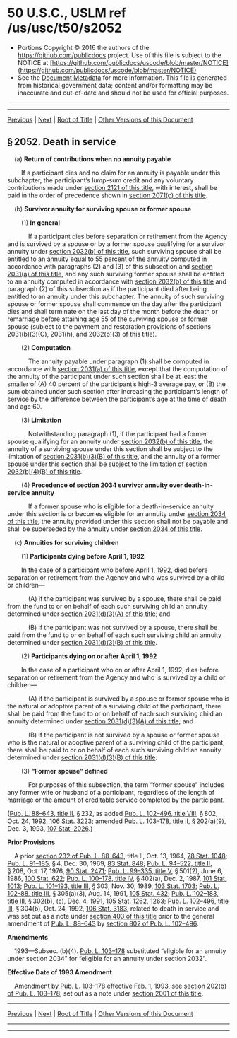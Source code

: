 ---
---

# 50 U.S.C., USLM ref /us/usc/t50/s2052

* Portions Copyright © 2016 the authors of the https://github.com/publicdocs project.
  Use of this file is subject to the NOTICE at [https://github.com/publicdocs/uscode/blob/master/NOTICE](https://github.com/publicdocs/uscode/blob/master/NOTICE)
* See the [Document Metadata](././../../../../../..//README.md) for more information.
  This file is generated from historical government data; content and/or formatting may be inaccurate and out-of-date and should not be used for official purposes.

----------
----------

[Previous](./../../../../../..//us/usc/t50/ch38/schII/ptD/m__us_usc_t50_s2051.md) | [Next](./../../../../../..//us/usc/t50/ch38/schII/ptD/m__us_usc_t50_s2053.md) | [Root of Title](./../../../../../../) | [Other Versions of this Document](https://publicdocs.github.io/go/links?ns=uslm&ref=%2Fus%2Fusc%2Ft50%2Fs2052)

## § 2052. Death in service

    (a) __Return of contributions when no annuity payable__ 

        If a participant dies and no claim for an annuity is payable under this subchapter, the participant’s lump-sum credit and any voluntary contributions made under [section 2121 of this title][/us/usc/t50/s2121], with interest, shall be paid in the order of precedence shown in [section 2071(c) of this title][/us/usc/t50/s2071/c].

    (b) __Survivor annuity for surviving spouse or former spouse__ 

        (1) __In general__ 

            If a participant dies before separation or retirement from the Agency and is survived by a spouse or by a former spouse qualifying for a survivor annuity under [section 2032(b) of this title][/us/usc/t50/s2032/b], such surviving spouse shall be entitled to an annuity equal to 55 percent of the annuity computed in accordance with paragraphs (2) and (3) of this subsection and [section 2031(a) of this title][/us/usc/t50/s2031/a], and any such surviving former spouse shall be entitled to an annuity computed in accordance with [section 2032(b) of this title][/us/usc/t50/s2032/b] and paragraph (2) of this subsection as if the participant died after being entitled to an annuity under this subchapter. The annuity of such surviving spouse or former spouse shall commence on the day after the participant dies and shall terminate on the last day of the month before the death or remarriage before attaining age 55 of the surviving spouse or former spouse (subject to the payment and restoration provisions of sections 2031(b)(3)(C), 2031(h), and 2032(b)(3) of this title).

        (2) __Computation__ 

            The annuity payable under paragraph (1) shall be computed in accordance with [section 2031(a) of this title][/us/usc/t50/s2031/a], except that the computation of the annuity of the participant under such section shall be at least the smaller of (A) 40 percent of the participant’s high-3 average pay, or (B) the sum obtained under such section after increasing the participant’s length of service by the difference between the participant’s age at the time of death and age 60.

        (3) __Limitation__ 

            Notwithstanding paragraph (1), if the participant had a former spouse qualifying for an annuity under [section 2032(b) of this title][/us/usc/t50/s2032/b], the annuity of a surviving spouse under this section shall be subject to the limitation of [section 2031(b)(3)(B) of this title][/us/usc/t50/s2031/b/3/B], and the annuity of a former spouse under this section shall be subject to the limitation of [section 2032(b)(4)(B) of this title][/us/usc/t50/s2032/b/4/B].

        (4) __Precedence of section 2034 survivor annuity over death-in-service annuity__ 

            If a former spouse who is eligible for a death-in-service annuity under this section is or becomes eligible for an annuity under [section 2034 of this title][/us/usc/t50/s2034], the annuity provided under this section shall not be payable and shall be superseded by the annuity under [section 2034 of this title][/us/usc/t50/s2034].

    (c) __Annuities for surviving children__ 

        (1) __Participants dying before__  __April 1, 1992__ 

        In the case of a participant who before April 1, 1992, died before separation or retirement from the Agency and who was survived by a child or children—

            (A) if the participant was survived by a spouse, there shall be paid from the fund to or on behalf of each such surviving child an annuity determined under [section 2031(d)(3)(A) of this title][/us/usc/t50/s2031/d/3/A]; and

            (B) if the participant was not survived by a spouse, there shall be paid from the fund to or on behalf of each such surviving child an annuity determined under [section 2031(d)(3)(B) of this title][/us/usc/t50/s2031/d/3/B].

        (2) __Participants dying on or after__  __April 1, 1992__ 

        In the case of a participant who on or after April 1, 1992, dies before separation or retirement from the Agency and who is survived by a child or children—

            (A) if the participant is survived by a spouse or former spouse who is the natural or adoptive parent of a surviving child of the participant, there shall be paid from the fund to or on behalf of each such surviving child an annuity determined under [section 2031(d)(3)(A) of this title][/us/usc/t50/s2031/d/3/A]; and

            (B) if the participant is not survived by a spouse or former spouse who is the natural or adoptive parent of a surviving child of the participant, there shall be paid to or on behalf of each such surviving child an annuity determined under [section 2031(d)(3)(B) of this title][/us/usc/t50/s2031/d/3/B].

        (3) __“Former spouse” defined__ 

            For purposes of this subsection, the term “former spouse” includes any former wife or husband of a participant, regardless of the length of marriage or the amount of creditable service completed by the participant.

([Pub. L. 88–643, title II][/us/pl/88/643/tII], § 232, as added [Pub. L. 102–496, title VIII][/us/pl/102/496/tVIII], § 802, Oct. 24, 1992, [106 Stat. 3223][/us/stat/106/3223]; amended [Pub. L. 103–178, title II][/us/pl/103/178/tII], § 202(a)(9), Dec. 3, 1993, [107 Stat. 2026][/us/stat/107/2026].)

 __Prior Provisions__ 

    A prior [section 232 of Pub. L. 88–643][/us/pl/88/643/s232], title II, Oct. 13, 1964, [78 Stat. 1048][/us/stat/78/1048]; [Pub. L. 91–185][/us/pl/91/185], § 4, Dec. 30, 1969, [83 Stat. 848][/us/stat/83/848]; [Pub. L. 94–522, title II][/us/pl/94/522/tII], § 208, Oct. 17, 1976, [90 Stat. 2471][/us/stat/90/2471]; [Pub. L. 99–335, title V][/us/pl/99/335/tV], § 501(2), June 6, 1986, [100 Stat. 622][/us/stat/100/622]; [Pub. L. 100–178, title IV][/us/pl/100/178/tIV], § 402(a), Dec. 2, 1987, [101 Stat. 1013][/us/stat/101/1013]; [Pub. L. 101–193, title III][/us/pl/101/193/tIII], § 303, Nov. 30, 1989, [103 Stat. 1703][/us/stat/103/1703]; [Pub. L. 102–88, title III][/us/pl/102/88/tIII], § 305(a)(3), Aug. 14, 1991, [105 Stat. 432][/us/stat/105/432]; [Pub. L. 102–183, title III][/us/pl/102/183/tIII], § 302(b), (c), Dec. 4, 1991, [105 Stat. 1262][/us/stat/105/1262], 1263; [Pub. L. 102–496, title III][/us/pl/102/496/tIII], § 304(b), Oct. 24, 1992, [106 Stat. 3183][/us/stat/106/3183], related to death in service and was set out as a note under [section 403 of this title][/us/usc/t50/s403] prior to the general amendment of [Pub. L. 88–643][/us/pl/88/643] by [section 802 of Pub. L. 102–496][/us/pl/102/496/s802].

 __Amendments__ 

    1993—Subsec. (b)(4). [Pub. L. 103–178][/us/pl/103/178] substituted “eligible for an annuity under section 2034” for “eligible for an annuity under section 2032”.

 __Effective Date of 1993 Amendment__ 

    Amendment by [Pub. L. 103–178][/us/pl/103/178] effective Feb. 1, 1993, see [section 202(b) of Pub. L. 103–178][/us/pl/103/178/s202/b], set out as a note under [section 2001 of this title][/us/usc/t50/s2001].

----------

[Previous](./../../../../../..//us/usc/t50/ch38/schII/ptD/m__us_usc_t50_s2051.md) | [Next](./../../../../../..//us/usc/t50/ch38/schII/ptD/m__us_usc_t50_s2053.md) | [Root of Title](./../../../../../../) | [Other Versions of this Document](https://publicdocs.github.io/go/links?ns=uslm&ref=%2Fus%2Fusc%2Ft50%2Fs2052)

----------
----------

[/us/usc/t50/s2121]: https://publicdocs.github.io/go/links?ns=uslm&ref=%2Fus%2Fusc%2Ft50%2Fs2121
[/us/usc/t50/s2071/c]: https://publicdocs.github.io/go/links?ns=uslm&ref=%2Fus%2Fusc%2Ft50%2Fs2071%2Fc
[/us/usc/t50/s2032/b]: https://publicdocs.github.io/go/links?ns=uslm&ref=%2Fus%2Fusc%2Ft50%2Fs2032%2Fb
[/us/usc/t50/s2031/a]: https://publicdocs.github.io/go/links?ns=uslm&ref=%2Fus%2Fusc%2Ft50%2Fs2031%2Fa
[/us/usc/t50/s2032/b]: https://publicdocs.github.io/go/links?ns=uslm&ref=%2Fus%2Fusc%2Ft50%2Fs2032%2Fb
[/us/usc/t50/s2031/a]: https://publicdocs.github.io/go/links?ns=uslm&ref=%2Fus%2Fusc%2Ft50%2Fs2031%2Fa
[/us/usc/t50/s2032/b]: https://publicdocs.github.io/go/links?ns=uslm&ref=%2Fus%2Fusc%2Ft50%2Fs2032%2Fb
[/us/usc/t50/s2031/b/3/B]: https://publicdocs.github.io/go/links?ns=uslm&ref=%2Fus%2Fusc%2Ft50%2Fs2031%2Fb%2F3%2FB
[/us/usc/t50/s2032/b/4/B]: https://publicdocs.github.io/go/links?ns=uslm&ref=%2Fus%2Fusc%2Ft50%2Fs2032%2Fb%2F4%2FB
[/us/usc/t50/s2034]: https://publicdocs.github.io/go/links?ns=uslm&ref=%2Fus%2Fusc%2Ft50%2Fs2034
[/us/usc/t50/s2034]: https://publicdocs.github.io/go/links?ns=uslm&ref=%2Fus%2Fusc%2Ft50%2Fs2034
[/us/usc/t50/s2031/d/3/A]: https://publicdocs.github.io/go/links?ns=uslm&ref=%2Fus%2Fusc%2Ft50%2Fs2031%2Fd%2F3%2FA
[/us/usc/t50/s2031/d/3/B]: https://publicdocs.github.io/go/links?ns=uslm&ref=%2Fus%2Fusc%2Ft50%2Fs2031%2Fd%2F3%2FB
[/us/usc/t50/s2031/d/3/A]: https://publicdocs.github.io/go/links?ns=uslm&ref=%2Fus%2Fusc%2Ft50%2Fs2031%2Fd%2F3%2FA
[/us/usc/t50/s2031/d/3/B]: https://publicdocs.github.io/go/links?ns=uslm&ref=%2Fus%2Fusc%2Ft50%2Fs2031%2Fd%2F3%2FB
[/us/pl/88/643/tII]: https://publicdocs.github.io/go/links?ns=uslm&ref=%2Fus%2Fpl%2F88%2F643%2FtII
[/us/pl/102/496/tVIII]: https://publicdocs.github.io/go/links?ns=uslm&ref=%2Fus%2Fpl%2F102%2F496%2FtVIII
[/us/stat/106/3223]: https://publicdocs.github.io/go/links?ns=uslm&ref=%2Fus%2Fstat%2F106%2F3223
[/us/pl/103/178/tII]: https://publicdocs.github.io/go/links?ns=uslm&ref=%2Fus%2Fpl%2F103%2F178%2FtII
[/us/stat/107/2026]: https://publicdocs.github.io/go/links?ns=uslm&ref=%2Fus%2Fstat%2F107%2F2026
[/us/pl/88/643/s232]: https://publicdocs.github.io/go/links?ns=uslm&ref=%2Fus%2Fpl%2F88%2F643%2Fs232
[/us/stat/78/1048]: https://publicdocs.github.io/go/links?ns=uslm&ref=%2Fus%2Fstat%2F78%2F1048
[/us/pl/91/185]: https://publicdocs.github.io/go/links?ns=uslm&ref=%2Fus%2Fpl%2F91%2F185
[/us/stat/83/848]: https://publicdocs.github.io/go/links?ns=uslm&ref=%2Fus%2Fstat%2F83%2F848
[/us/pl/94/522/tII]: https://publicdocs.github.io/go/links?ns=uslm&ref=%2Fus%2Fpl%2F94%2F522%2FtII
[/us/stat/90/2471]: https://publicdocs.github.io/go/links?ns=uslm&ref=%2Fus%2Fstat%2F90%2F2471
[/us/pl/99/335/tV]: https://publicdocs.github.io/go/links?ns=uslm&ref=%2Fus%2Fpl%2F99%2F335%2FtV
[/us/stat/100/622]: https://publicdocs.github.io/go/links?ns=uslm&ref=%2Fus%2Fstat%2F100%2F622
[/us/pl/100/178/tIV]: https://publicdocs.github.io/go/links?ns=uslm&ref=%2Fus%2Fpl%2F100%2F178%2FtIV
[/us/stat/101/1013]: https://publicdocs.github.io/go/links?ns=uslm&ref=%2Fus%2Fstat%2F101%2F1013
[/us/pl/101/193/tIII]: https://publicdocs.github.io/go/links?ns=uslm&ref=%2Fus%2Fpl%2F101%2F193%2FtIII
[/us/stat/103/1703]: https://publicdocs.github.io/go/links?ns=uslm&ref=%2Fus%2Fstat%2F103%2F1703
[/us/pl/102/88/tIII]: https://publicdocs.github.io/go/links?ns=uslm&ref=%2Fus%2Fpl%2F102%2F88%2FtIII
[/us/stat/105/432]: https://publicdocs.github.io/go/links?ns=uslm&ref=%2Fus%2Fstat%2F105%2F432
[/us/pl/102/183/tIII]: https://publicdocs.github.io/go/links?ns=uslm&ref=%2Fus%2Fpl%2F102%2F183%2FtIII
[/us/stat/105/1262]: https://publicdocs.github.io/go/links?ns=uslm&ref=%2Fus%2Fstat%2F105%2F1262
[/us/pl/102/496/tIII]: https://publicdocs.github.io/go/links?ns=uslm&ref=%2Fus%2Fpl%2F102%2F496%2FtIII
[/us/stat/106/3183]: https://publicdocs.github.io/go/links?ns=uslm&ref=%2Fus%2Fstat%2F106%2F3183
[/us/usc/t50/s403]: https://publicdocs.github.io/go/links?ns=uslm&ref=%2Fus%2Fusc%2Ft50%2Fs403
[/us/pl/88/643]: https://publicdocs.github.io/go/links?ns=uslm&ref=%2Fus%2Fpl%2F88%2F643
[/us/pl/102/496/s802]: https://publicdocs.github.io/go/links?ns=uslm&ref=%2Fus%2Fpl%2F102%2F496%2Fs802
[/us/pl/103/178]: https://publicdocs.github.io/go/links?ns=uslm&ref=%2Fus%2Fpl%2F103%2F178
[/us/pl/103/178]: https://publicdocs.github.io/go/links?ns=uslm&ref=%2Fus%2Fpl%2F103%2F178
[/us/pl/103/178/s202/b]: https://publicdocs.github.io/go/links?ns=uslm&ref=%2Fus%2Fpl%2F103%2F178%2Fs202%2Fb
[/us/usc/t50/s2001]: https://publicdocs.github.io/go/links?ns=uslm&ref=%2Fus%2Fusc%2Ft50%2Fs2001


